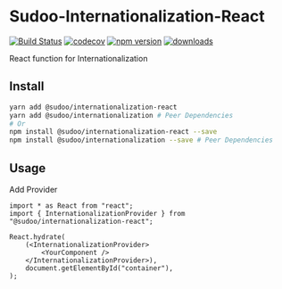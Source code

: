 # Sudoo-Internationalization-React

[![Build Status](https://travis-ci.com/SudoDotDog/Sudoo-Internationalization-React.svg?branch=master)](https://travis-ci.com/SudoDotDog/Sudoo-Internationalization-React)
[![codecov](https://codecov.io/gh/SudoDotDog/Sudoo-Internationalization-React/branch/master/graph/badge.svg)](https://codecov.io/gh/SudoDotDog/Sudoo-Internationalization-React)
[![npm version](https://badge.fury.io/js/%40sudoo%2Finternationalization-react.svg)](https://badge.fury.io/js/%40sudoo%2Finternationalization-react)
[![downloads](https://img.shields.io/npm/dm/@sudoo/internationalization-react.svg)](https://www.npmjs.com/package/@sudoo/internationalization-react)

React function for Internationalization

## Install

```sh
yarn add @sudoo/internationalization-react
yarn add @sudoo/internationalization # Peer Dependencies
# Or
npm install @sudoo/internationalization-react --save
npm install @sudoo/internationalization --save # Peer Dependencies
```

## Usage

Add Provider

```tsx
import * as React from "react";
import { InternationalizationProvider } from "@sudoo/internationalization-react";

React.hydrate(
    (<InternationalizationProvider>
        <YourComponent />
    </InternationalizationProvider>), 
    document.getElementById("container"),
);
```
